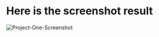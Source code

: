 # Here is the screenshot result

![Project-One-Screenshot](https://user-images.githubusercontent.com/81255226/121766703-0711fc80-cb7a-11eb-994c-f69912c197d4.png)
